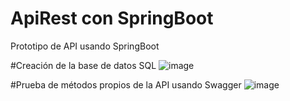 # ApiRest con SpringBoot
Prototipo de API usando SpringBoot

#Creación de la base de datos SQL
![image](https://github.com/brunomastro165/Parcial1P3/assets/127962081/ec0699e8-1e7a-4456-b2a1-7ac2b918908c)

#Prueba de métodos propios de la API usando Swagger
![image](https://github.com/brunomastro165/Parcial1P3/assets/127962081/0c56e589-bd78-4e60-8cfc-b5dbfc30d58e)
